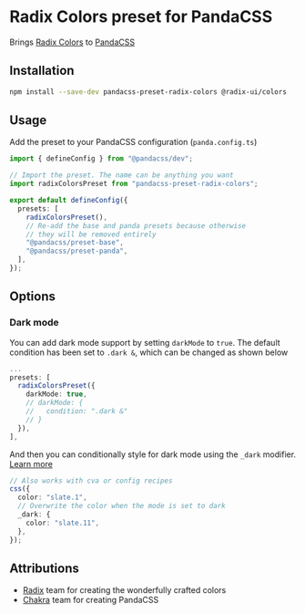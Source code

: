 # Radix Colors preset for PandaCSS

Brings [Radix Colors](https://www.radix-ui.com/colors) to [PandaCSS](https://panda-css.com/)

## Installation

```bash
npm install --save-dev pandacss-preset-radix-colors @radix-ui/colors
```

## Usage

Add the preset to your PandaCSS configuration (`panda.config.ts`)

```ts
import { defineConfig } from "@pandacss/dev";

// Import the preset. The name can be anything you want
import radixColorsPreset from "pandacss-preset-radix-colors";

export default defineConfig({
  presets: [
    radixColorsPreset(),
    // Re-add the base and panda presets because otherwise
    // they will be removed entirely
    "@pandacss/preset-base",
    "@pandacss/preset-panda",
  ],
});
```

## Options

### Dark mode

You can add dark mode support by setting `darkMode` to `true`. The default condition has been set to `.dark &`, which can be changed as shown below

```ts
...
presets: [
  radixColorsPreset({
    darkMode: true,
    // darkMode: {
    //   condition: ".dark &"
    // }
  }),
],
```

And then you can conditionally style for dark mode using the `_dark` modifier. [Learn more](https://panda-css.com/docs/concepts/conditional-styles)

```ts
// Also works with cva or config recipes
css({
  color: "slate.1",
  // Overwrite the color when the mode is set to dark
  _dark: {
    color: "slate.11",
  },
});
```

## Attributions

- [Radix](https://github.com/radix-ui) team for creating the wonderfully crafted colors
- [Chakra](https://github.com/chakra-ui) team for creating PandaCSS
